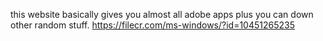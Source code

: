 this website basically gives you almost all adobe apps plus you can down other random stuff. https://filecr.com/ms-windows/?id=10451265235
